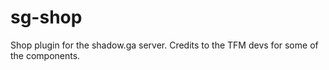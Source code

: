 # sg-shop
Shop plugin for the shadow.ga server. Credits to the TFM devs for some of the components.
